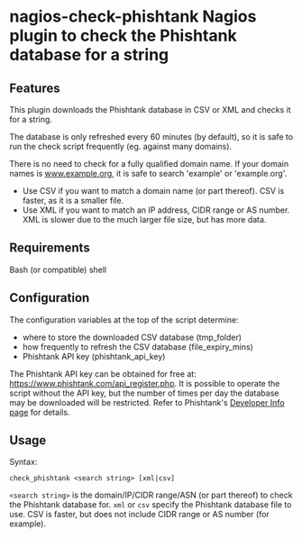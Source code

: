 # nagios-check-phishtank Nagios plugin to check the Phishtank database for a string

Features
--------

This plugin downloads the Phishtank database in CSV or XML and checks it for a string.

The database is only refreshed every 60 minutes (by default), so it is safe to run the check script frequently (eg. against many domains).

There is no need to check for a fully qualified domain name. If your domain names is www.example.org, it is safe to search 'example' or 'example.org'.

* Use CSV if you want to match a domain name (or part thereof). CSV is faster, as it is a smaller file.
* Use XML if you want to match an IP address, CIDR range or AS number. XML is slower due to the much larger file size, but has more data.


Requirements
------------

Bash (or compatible) shell


Configuration
-----

The configuration variables at the top of the script determine:

* where to store the downloaded CSV database (tmp_folder)
* how frequently to refresh the CSV database (file_expiry_mins)
* Phishtank API key (phishtank_api_key)

The Phishtank API key can be obtained for free at: https://www.phishtank.com/api_register.php. It is possible to operate the script without the API key, but the number of times per day the database may be downloaded will be restricted. Refer to Phishtank's [Developer Info page](https://www.phishtank.com/developer_info.php) for details.


Usage
-----

Syntax:

	check_phishtank <search string> [xml|csv]

`<search string>` is the domain/IP/CIDR range/ASN (or part thereof) to check the Phishtank database for.
`xml` or `csv` specify the Phishtank database file to use. CSV is faster, but does not include CIDR range or AS number (for example).
